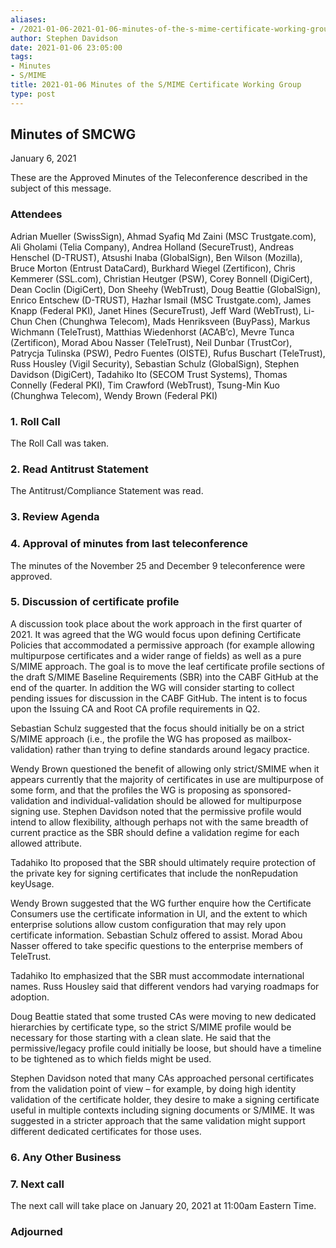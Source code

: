 ```yaml
---
aliases:
- /2021-01-06-2021-01-06-minutes-of-the-s-mime-certificate-working-group/
author: Stephen Davidson
date: 2021-01-06 23:05:00
tags:
- Minutes
- S/MIME
title: 2021-01-06 Minutes of the S/MIME Certificate Working Group
type: post
---
```


## Minutes of SMCWG 

January 6, 2021

These are the Approved Minutes of the Teleconference described in the subject of this message.

### Attendees 

Adrian Mueller (SwissSign), Ahmad Syafiq Md Zaini (MSC Trustgate.com), Ali Gholami (Telia Company), Andrea Holland (SecureTrust), Andreas Henschel (D-TRUST), Atsushi Inaba (GlobalSign), Ben Wilson (Mozilla), Bruce Morton (Entrust DataCard), Burkhard Wiegel (Zertificon), Chris Kemmerer (SSL.com), Christian Heutger (PSW), Corey Bonnell (DigiCert), Dean Coclin (DigiCert), Don Sheehy (WebTrust), Doug Beattie (GlobalSign), Enrico Entschew (D-TRUST), Hazhar Ismail (MSC Trustgate.com), James Knapp (Federal PKI), Janet Hines (SecureTrust), Jeff Ward (WebTrust), Li-Chun Chen (Chunghwa Telecom), Mads Henriksveen (BuyPass), Markus Wichmann (TeleTrust), Matthias Wiedenhorst (ACAB’c), Mevre Tunca (Zertificon), Morad Abou Nasser (TeleTrust), Neil Dunbar (TrustCor), Patrycja Tulinska (PSW), Pedro Fuentes (OISTE), Rufus Buschart (TeleTrust), Russ Housley (Vigil Security), Sebastian Schulz (GlobalSign), Stephen Davidson (DigiCert), Tadahiko Ito (SECOM Trust Systems), Thomas Connelly (Federal PKI), Tim Crawford (WebTrust), Tsung-Min Kuo (Chunghwa Telecom), Wendy Brown (Federal PKI)

### 1. Roll Call 

The Roll Call was taken.

### 2. Read Antitrust Statement 

The Antitrust/Compliance Statement was read.

### 3. Review Agenda 

### 4. Approval of minutes from last teleconference 

The minutes of the November 25 and December 9 teleconference were approved.

### 5. Discussion of certificate profile 

A discussion took place about the work approach in the first quarter of 2021. It was agreed that the WG would focus upon defining Certificate Policies that accommodated a permissive approach (for example allowing multipurpose certificates and a wider range of fields) as well as a pure S/MIME approach. The goal is to move the leaf certificate profile sections of the draft S/MIME Baseline Requirements (SBR) into the CABF GitHub at the end of the quarter. In addition the WG will consider starting to collect pending issues for discussion in the CABF GitHub. The intent is to focus upon the Issuing CA and Root CA profile requirements in Q2.

Sebastian Schulz suggested that the focus should initially be on a strict S/MIME approach (i.e., the profile the WG has proposed as mailbox-validation) rather than trying to define standards around legacy practice.

Wendy Brown questioned the benefit of allowing only strict/SMIME when it appears currently that the majority of certificates in use are multipurpose of some form, and that the profiles the WG is proposing as sponsored-validation and individual-validation should be allowed for multipurpose signing use. Stephen Davidson noted that the permissive profile would intend to allow flexibility, although perhaps not with the same breadth of current practice as the SBR should define a validation regime for each allowed attribute.

Tadahiko Ito proposed that the SBR should ultimately require protection of the private key for signing certificates that include the nonRepudation keyUsage.

Wendy Brown suggested that the WG further enquire how the Certificate Consumers use the certificate information in UI, and the extent to which enterprise solutions allow custom configuration that may rely upon certificate information. Sebastian Schulz offered to assist. Morad Abou Nasser offered to take specific questions to the enterprise members of TeleTrust.

Tadahiko Ito emphasized that the SBR must accommodate international names. Russ Housley said that different vendors had varying roadmaps for adoption.

Doug Beattie stated that some trusted CAs were moving to new dedicated hierarchies by certificate type, so the strict S/MIME profile would be necessary for those starting with a clean slate. He said that the permissive/legacy profile could initially be loose, but should have a timeline to be tightened as to which fields might be used.

Stephen Davidson noted that many CAs approached personal certificates from the validation point of view – for example, by doing high identity validation of the certificate holder, they desire to make a signing certificate useful in multiple contexts including signing documents or S/MIME. It was suggested in a stricter approach that the same validation might support different dedicated certificates for those uses.

### 6. Any Other Business 

### 7. Next call 

The next call will take place on January 20, 2021 at 11:00am Eastern Time.

### Adjourned